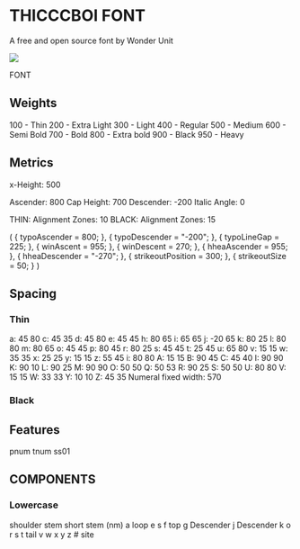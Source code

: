 # THICCCBOI FONT
A free and open source font by Wonder Unit

![](https://raw.githubusercontent.com/wonderunit/font-thicccboi/master/images/thicccboi%20font%20display.png)

FONT

## Weights

100 - Thin
200 - Extra Light
300 - Light
400 - Regular
500 - Medium
600 - Semi Bold
700 - Bold
800 - Extra bold
900 - Black
950 - Heavy

## Metrics

x-Height: 500

Ascender: 800
Cap Height: 700
Descender: -200
Italic Angle: 0

THIN: Alignment Zones: 10
BLACK: Alignment Zones: 15

(
        {
        typoAscender = 800;
    },
        {
        typoDescender = "-200";
    },
        {
        typoLineGap = 225;
    },
        {
        winAscent = 955;
    },
        {
        winDescent = 270;
    },
        {
        hheaAscender = 955;
    },
        {
        hheaDescender = "-270";
    },
        {
        strikeoutPosition = 300;
    },
        {
        strikeoutSize = 50;
    }
)


## Spacing

### Thin
a: 45 80
c: 45 35
d: 45 80
e: 45 45
h: 80 65
i: 65 65
j: -20 65
k: 80 25
l: 80 80
m: 80 65
o: 45 45
p: 80 45
r: 80 25
s: 45 45
t: 25 45
u: 65 80
v: 15 15
w: 35 35
x: 25 25
y: 15 15
z: 55 45
i: 80 80
A: 15 15
B: 90 45
C: 45 40
I: 90 90
K: 90 10
L: 90 25
M: 90 90
O: 50 50
Q: 50 53
R: 90 25
S: 50 50
U: 80 80
V: 15 15
W: 33 33
Y: 10 10
Z: 45 35
Numeral fixed width: 570

### Black




## Features

pnum
tnum
ss01


## COMPONENTS

### Lowercase

shoulder
stem
short stem (nm)
a loop
e
s
f top
g Descender
j Descender
k
o
r
s
t tail
v
w
x
y
z
#   s i t e  
 